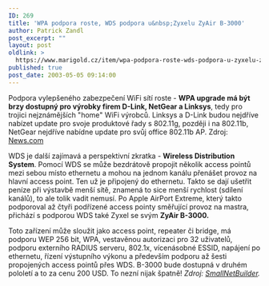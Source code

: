 ```yaml
---
ID: 269
title: 'WPA podpora roste, WDS podpora u&nbsp;Zyxelu ZyAir B-3000'
author: Patrick Zandl
post_excerpt: ""
layout: post
oldlink: >
  https://www.marigold.cz/item/wpa-podpora-roste-wds-podpora-u-zyxelu-zyair-b-3000
published: true
post_date: 2003-05-05 09:14:00
---
```

<p>
Podpora vylepšeného zabezpečení WiFi sítí roste - <STRONG>WPA upgrade má být brzy dostupný pro výrobky firem D-Link, NetGear a Linksys</STRONG>, tedy pro trojici nejznámějších "home" WiFi výrobců. Linksys a D-Link budou nejdříve nabízet update pro svoje produktové řady s 802.11g, později i na 802.11b, NetGear nejdříve nabídne update pro svůj office 802.11b AP. Zdroj: <A href="http://news.com.com/2100-1013_3-999343.html" target=_blank>News.com</A></p>

<p>
WDS je další zajímavá a perspektivní zkratka - <STRONG>Wireless Distribution System</STRONG>. Pomocí WDS se může bezdrátově propojit několik access pointů mezi sebou místo ethernetu a mohou na jednom kanálu přenášet provoz na hlavní access point. Ten už je připojený do ethernetu. Takto se dají ušetřit peníze při výstavbě menší sítě, znamená to sice menší rychlost (sdílení kanálů), to ale tolik vadit nemusí. Po Apple AirPort Extreme, který takto podporoval až čtyři podřízené access pointy směřující provoz na mastra, přichází s podporou WDS také Zyxel se svým <STRONG>ZyAir B-3000.</STRONG> </p>

<p>
Toto zařízení může sloužit jako access point, repeater&#160;či bridge, má podporu WEP 256 bit, WPA, vestavěnou autorizaci pro 32 uživatelů, podporu externího RADIUS serveru, 802.1x, vícenásobné ESSID, napájení po ethernetu, řízení výstupního výkonu a především podporu až šesti propojených access pointů přes WDS. B-3000 bude dostupná v druhém pololetí a to za cenu 200 USD. To nezní nijak špatně! <EM>Zdroj: </EM><A href="http://www.smallnetbuilder.com/News_story_187.php" target=_blank><EM>SmallNetBuilder</EM></A><EM>.</EM></p>
